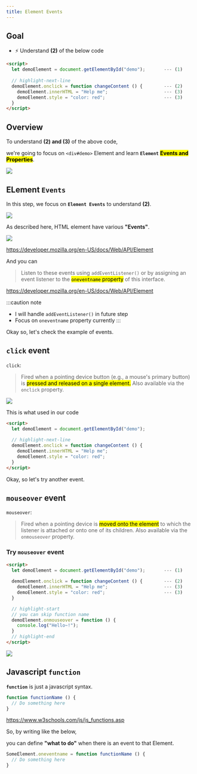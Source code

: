 ```yaml
---
title: Element Events
---
```


## Goal
- ⚡ Understand **(2)** of the below code

```html title="js-test1.html"
<script>
  let demoElement = document.getElementById("demo");       --- (1)
  
  // highlight-next-line
  demoElement.onclick = function changeContent () {        --- (2)
    demoElement.innerHTML = "Help me";                     --- (3)
    demoElement.style = "color: red";                      --- (3)
  }
</script>
```

## Overview
To understand **(2) and (3)** of the above code,

we're going to focus on `<div#demo>` Element and learn **`Element`** **<mark>Events and Properties</mark>**.

![](https://coderhackers-1304676641.cos.ap-tokyo.myqcloud.com/2020-05-24-19-38-42.png)


## ELement `Events`

In this step, we focus on **`Element Events`** to understand **(2)**.

![](https://coderhackers-1304676641.cos.ap-tokyo.myqcloud.com/2020-05-24-19-39-31.png)

As described here, HTML element have various **"Events"**.

![](https://coderhackers-1304676641.cos.ap-tokyo.myqcloud.com/20200523_194733.gif)

https://developer.mozilla.org/en-US/docs/Web/API/Element

And you can

> Listen to these events using `addEventListener()` or by assigning an event listener to the <mark>`oneventname` property</mark> of this interface.

https://developer.mozilla.org/en-US/docs/Web/API/Element

:::caution note
- I will handle `addEventListener()` in future step
- Focus on `oneventname` property currently
:::

Okay so, let's check the example of events.

## `click` event
`click`:
> Fired when a pointing device button (e.g., a mouse's primary button) is <mark>pressed and released on a single element.</mark>
> Also available via the `onclick` property.

![](https://coderhackers-1304676641.cos.ap-tokyo.myqcloud.com/docs/img/20200509_231416.gif)


This is what used in our code

```html
<script>
  let demoElement = document.getElementById("demo");
  
  // highlight-next-line
  demoElement.onclick = function changeContent () { 
    demoElement.innerHTML = "Help me";              
    demoElement.style = "color: red";               
  }
</script>
```

Okay, so let's try another event.

## `mouseover` event
`mouseover`:
> Fired when a pointing device is <mark>moved onto the element</mark> to which the listener is attached or onto one of its children.
> Also available via the `onmouseover` property.

### Try `mouseover` event

```html title="js-test1.html"
<script>
  let demoElement = document.getElementById("demo");       --- (1)
  
  demoElement.onclick = function changeContent () {        --- (2)
    demoElement.innerHTML = "Help me";                     --- (3)
    demoElement.style = "color: red";                      --- (3)
  }

  // highlight-start
  // you can skip function name
  demoElement.onmouseover = function () {
    console.log("Hello~!");
  }
  // highlight-end
</script>
```

![](https://coderhackers-1304676641.cos.ap-tokyo.myqcloud.com/docs/img/20200509_231838.gif)

## Javascript `function`

**`function`** is just a javascript syntax.

```js
function functionName () {
  // Do something here
}
```

https://www.w3schools.com/js/js_functions.asp


So, by writing like the below,

you can define **"what to do"** when there is an event to that Element.
```js
SomeElement.oneventname = function functionName () {
  // Do something here
}
```